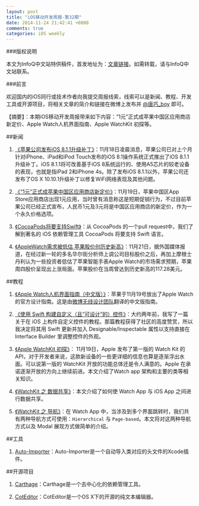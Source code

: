 ```yaml
---
layout: post
title: "iOS移动开发周报-第32期"
date: 2014-11-24 21:42:41 +0800
comments: true
categories: iOS weekly
---
```


###版权说明

本文为InfoQ中文站特供稿件，首发地址为：[文章链接](http://www.infoq.com/cn/news/2014/11/1yuan-apple-app-store-pricing)。如需转载，请与InfoQ中文站联系。

###前言

欢迎国内的iOS同行或技术作者向我提交周报线索，线索可以是新闻、教程、开发工具或开源项目，将相关文章的简介和链接在微博上发布并 [@唐巧_boy](http://weibo.com/tangqiaoboy) 即可。


【摘要】：本期iOS移动开发周报带来如下内容：“1元”正式成苹果中国区应用商店新定价、Apple Watch人机界面指南、Apple WatchKit 初探等。

##新闻

 1. [《苹果公司发布iOS 8.1.1升级补丁》](http://tech.sina.com.cn/it/apple/2014-11-18/06419801088.shtml)：11月18日凌晨消息，苹果公司已对上个月针对iPhone、iPad和iPod Touch发布的iOS 8.1操作系统正式推出了iOS 8.1.1升级补丁。iOS 8.1.1将可改善基于iOS 8系统运行的、使用A5芯片的较老设备的表现，也就是指iPad 2和iPhone 4s。除了发布iOS 8.1.1以外，苹果公司还发布了OS X 10.10.1升级补丁以修复WiFi网络表现及其他问题。

 1. [《“1元”正式成苹果中国区应用商店新定价》](http://tech.sina.com.cn/mobile/n/apple/2014-11-21/16439814574.shtml)：11月19日，苹果中国区App Store应用商店出现1元应用，当时曾有消息称这是短期促销行为，不过目前苹果公司已经正式宣布，人民币1元及3元将是中国区应用商店的新定价，作为一个永久价格选项。

 1. [《CocoaPods将要支持Swift》](https://github.com/CocoaPods/CocoaPods/pull/2835)：从 CocoaPods 的一个pull request中，我们了解到著名的 iOS 依赖管理工具 CocoaPods 将要支持 Swift 语言。

 1. [《AppleWatch需求被低估 苹果股价创历史新高》](http://it.sohu.com/20141121/n406233892.shtml)：11月21日，据外国媒体报道，在经过新一轮的多名华尔街分析师上调公司目标股价之后，再加上摩根士丹利认为一些投资者低估了苹果智能手表Apple Watch的市场需求预期，苹果周四股价呈现出上涨局面。苹果股价在当周曾达到历史新高的117.28美元。

##教程

 1. [《Apple Watch人机界面指南（中文版）》](http://vdisk.weibo.com/s/yWUvUXSZiJFiv)：苹果于11月19号放出了Apple Watch的官方设计指南。这是由[微博无线设计团队](http://weibo.com/uiteam?from=feed&loc=nickname)翻译的中文版指南。
 
 1. [《使用 Swift 构建自定义（且“可设计”的）控件》](https://github.com/nixzhu/dev-blog/blob/master/2014-11-20-build-custom-control-in-swift.md)：大约两年前，我写了一篇关于在 iOS 上构件自定义控件的教程。那篇教程获得了社区的高度赞赏，所以我决定将其用 Swift 更新并加入 Designable/Inspectable 属性以支持直接在 Interface Builder 里调整控件的外观。

 1. [《Apple WatchKit 初探》](http://onevcat.com/2014/11/watch-kit/)： 11月19日，Apple 发布了第一版的 Watch Kit 的 API，对于开发者来说，这款新设备的一些更详细的信息也算是逐渐浮出水面。可以说第一版的 WatchKit 开放的功能总体还是令人满意的。Apple 在承诺逐渐开放的方向上继续前进。本文介绍了Watch app 架构和主要的类等相关知识。

 1. [《WatchKit 之 数据共享》](http://nonomori.farbox.com/post/webkit-zhi-shu-ju-gong-xiang)：本文介绍了如何使 Watch App 与 iOS App 之间进行数据共享。

 1. [《WatchKit 之 导航》](http://nonomori.farbox.com/post/watchkit-zhi-dao-hang)：在 Watch App 中，当涉及到多个界面跳转时，我们共有两种导航方式可使用：`Hierarchical` 与 `Page-based`。本文将对这两种导航方式以及 Modal 展现方式做简单的介绍。

##工具

 1. [Auto-Importer](https://github.com/lucholaf/Auto-Importer-for-Xcode)：Auto-Importer是一个自动导入类对应的头文件的Xcode插件。

##开源项目

 1. [Carthage](https://github.com/Carthage/Carthage)：Carthage是一个去中心化的依赖管理工具。

 1. [CotEditor](https://github.com/coteditor/CotEditor)：CotEditor是一个OS X下的开源的纯文本编辑器。
 

